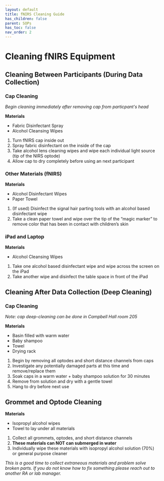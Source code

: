 ```yaml
---
layout: default
title: fNIRS Cleaning Guide
has_children: false
parent: SOPs
has_toc: false
nav_order: 2
---
```


# Cleaning fNIRS Equipment 

## Cleaning Between Participants (During Data Collection)

### Cap Cleaning 

*Begin cleaning immediately after removing cap from particpant's head*

**Materials**
 - Fabric Disinfectant Spray
 - Alcohol Cleansing Wipes

1. Turn fNIRS cap inside out 
2. Spray fabric disinfectant on the inside of the cap 
3. Take alcohol lens cleaning wipes and wipe each individual light source (tip of the NIRS optode) 
4. Allow cap to dry completely before using an next participant 

### Other Materials (fNIRS)

**Materials**
- Alcohol Disinfectant Wipes
- Paper Towel

1. (If used) Disinfect the signal hair parting tools with an alcohol based disinfectant wipe 
2. Take a clean paper towel and wipe over the tip of the “magic marker” to remove color that has been in contact with children’s skin 

### iPad and Laptop

**Materials**
- Alcohol Cleansing Wipes

1. Take one alcohol based disinfectant wipe and wipe across the screen on the iPad
2. Take another wipe and disinfect the table space in front of the iPad 

## Cleaning After Data Collection (Deep Cleaning)

### Cap Cleaning
*Note: cap deep-cleaning can be done in Campbell Hall room 205*

**Materials**
- Basin filled with warm water 
- Baby shampoo
- Towel 
- Drying rack

1. Begin by removing all optodes and short distance channels from caps 
2. Investigate any potentially damaged parts at this time and remove/replace them 
3. Soak caps in a warm water + baby shampoo solution for 30 minutes
4. Remove from solution and dry with a gentle towel 
5. Hang to dry before next use

## Grommet and Optode Cleaning

**Materials**

- Isopropyl alcohol wipes 
- Towel to lay under all materials 

1. Collect all grommets, optodes, and short distance channels
2. **These materials can NOT can submerged in water**
3. Individually wipe these materials with isopropyl alcohol solution (70%) or general purpose cleaner 

*This is a good time to collect extraneous materials and problem solve broken parts.  If you do not know how to fix something please reach out to another RA or lab manager.*




